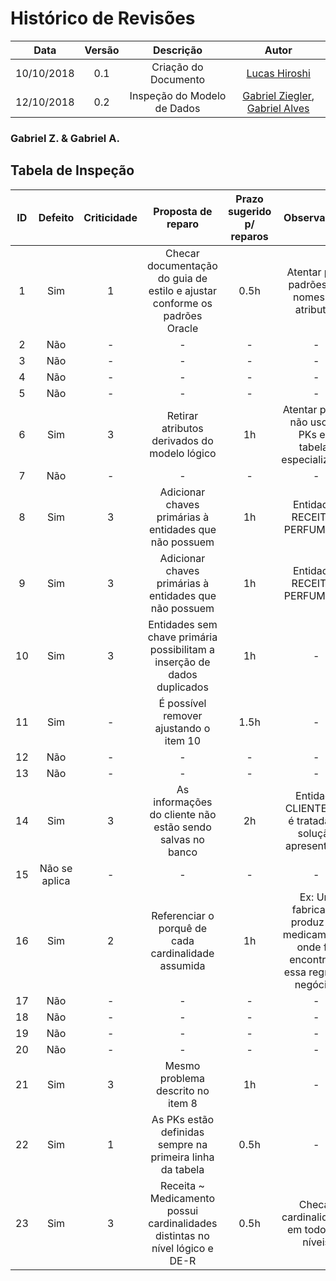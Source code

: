 [Gabriel Ziegler]: https://github.com/gabrielziegler3
[Gabriel Alves]: https://github.com/gitgabiru
[Lucas Hiroshi]: https://github.com/hiroshi

# Histórico de Revisões

| Data       | Versão | Descrição            |         Autor             |
|:----------:|:------:|:--------------------:|:-------------------------:|
| 10/10/2018 | 0.1 | Criação do Documento | [Lucas Hiroshi] |
| 12/10/2018 | 0.2 | Inspeção do Modelo de Dados | [Gabriel Ziegler], [Gabriel Alves] |

### Gabriel Z. & Gabriel A.
## Tabela de Inspeção

| ID| Defeito | Criticidade | Proposta de reparo | Prazo sugerido p/ reparos | Observações |
|:-:|:-------:|:-----------:|:------------------:|:-------------------------:|:-----------:| 
| 1 | Sim     | 1           | Checar documentação do guia de estilo e ajustar conforme os padrões Oracle | 0.5h | Atentar para padrões em nomes de atributos | 
| 2 | Não     | - | - | - | - | 
| 3 | Não     | - | - | - | - | 
| 4 | Não     | - | - | - | - | 
| 5 | Não     | - | - | - | - | 
| 6 | Sim     | 3           | Retirar atributos derivados do modelo lógico | 1h | Atentar para o não uso de PKs em tabelas especializadas | 
| 7 | Não     | - | - | - | - | 
| 8 | Sim     | 3           | Adicionar chaves primárias à entidades que não possuem | 1h | Entidades RECEITA e PERFUMARIA | 
| 9 | Sim | 3 | Adicionar chaves primárias à entidades que não possuem | 1h | Entidades RECEITA e PERFUMARIA | 
| 10| Sim | 3 | Entidades sem chave primária possibilitam a inserção de dados duplicados | 1h | - | 
| 11| Sim     | - | É possível remover ajustando o item 10 | 1.5h | - | 
| 12| Não     | - | - | - | - | 
| 13| Não     | - | - | - | - | 
| 14| Sim     | 3           | As informações do cliente não estão sendo salvas no banco | 2h | Entidade CLIENTE não é tratada na solução apresentada. | 
| 15| Não se aplica | - | - | - | - | 
| 16| Sim     | 2           | Referenciar o porquê de cada cardinalidade assumida | 1h | Ex: Um fabricante produz um medicamento, onde foi encontrada essa regra de negócio? | 
| 17| Não     | - | - | - | - | 
| 18| Não     | - | - | - | - | 
| 19| Não     | - | - | - | - | 
| 20| Não     | - | - | - | - | 
| 21| Sim     | 3           | Mesmo problema descrito no item 8 | 1h         | - | 
| 22| Sim     | 1           | As PKs estão definidas sempre na primeira linha da tabela | 0.5h | - | 
| 23| Sim     | 3           | Receita ~ Medicamento possui cardinalidades distintas no nível lógico e DE-R | 0.5h | Checar cardinalidades em todos os níveis | 
